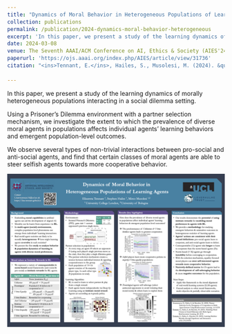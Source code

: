 ```yaml
---
title: "Dynamics of Moral Behavior in Heterogeneous Populations of Learning Agents"
collection: publications
permalink: /publication/2024-dynamics-moral-behavior-heterogeneous
excerpt: 'In this paper, we present a study of the learning dynamics of morally heterogeneous populations interacting in a social dilemma setting. We observe several types of non-trivial interactions between pro-social and anti-social agents, and find that certain classes of moral agents are able to steer selfish agents towards more cooperative behavior.'
date: 2024-03-08
venue: The Seventh AAAI/ACM Conference on AI, Ethics & Society (AIES'24).
paperurl: 'https://ojs.aaai.org/index.php/AIES/article/view/31736' 
citation: "<ins>Tennant, E.</ins>, Hailes, S., Musolesi, M. (2024). &quot;Dynamics of Moral Behavior in Heterogeneous Populations of Learning Agents.&quot; <i> The Seventh AAAI/ACM Conference on AI, Ethics & Society (AIES'24). </i>"

---
```


In this paper, we present a study of the learning dynamics of morally heterogeneous populations interacting in a social dilemma setting. 

Using a Prisoner’s Dilemma environment with a partner selection mechanism, we investigate the extent to which the prevalence of diverse moral agents in populations affects individual agents’ learning behaviors and emergent population-level outcomes. 

We observe several types of non-trivial interactions between pro-social and anti-social agents, and find that certain classes of moral agents are able to steer selfish agents towards more cooperative behavior.

![Poster](/files/Poster-AIES2024.png)
